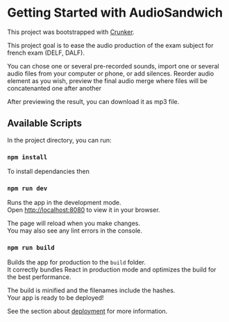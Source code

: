 # Getting Started with AudioSandwich

This project was bootstrapped with [Crunker](https://github.com/jackedgson/crunker).

This project goal is to ease the audio production of the exam subject for french exam (DELF, DALF).

You can chose one or several pre-recorded sounds, import one or several audio files from your computer or phone, or add silences.
Reorder audio element as you wish, preview the final audio merge where files will be concatenanted one after another

After previewing the result, you can download it as mp3 file.

## Available Scripts

In the project directory, you can run:

### `npm install`

To install dependancies
then 
### `npm run dev`
Runs the app in the development mode.\
Open [http://localhost:8080](http://localhost:8080) to view it in your browser.

The page will reload when you make changes.\
You may also see any lint errors in the console.

### `npm run build`

Builds the app for production to the `build` folder.\
It correctly bundles React in production mode and optimizes the build for the best performance.

The build is minified and the filenames include the hashes.\
Your app is ready to be deployed!

See the section about [deployment](https://facebook.github.io/create-react-app/docs/deployment) for more information.